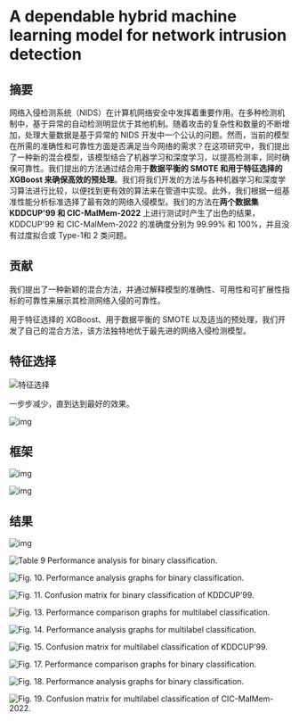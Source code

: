 # A dependable hybrid machine learning model for network intrusion detection

## 摘要

网络入侵检测系统（NIDS）在计算机网络安全中发挥着重要作用。在多种检测机制中，基于异常的自动检测明显优于其他机制。随着攻击的复杂性和数量的不断增加，处理大量数据是基于异常的 NIDS  开发中一个公认的问题。然而，当前的模型在所需的准确性和可靠性方面是否满足当今网络的需求？在这项研究中，我们提出了一种新的混合模型，该模型结合了机器学习和深度学习，以提高检测率，同时确保可靠性。我们提出的方法通过结合用于**数据平衡的 SMOTE 和用于特征选择的 XGBoost  来确保高效的预处理**。我们将我们开发的方法与各种机器学习和深度学习算法进行比较，以便找到更有效的算法来在管道中实现。此外，我们根据一组基准性能分析标准选择了最有效的网络入侵模型。我们的方法在**两个数据集 KDDCUP'99 和 CIC-MalMem-2022** 上进行测试时产生了出色的结果，KDDCUP'99 和 CIC-MalMem-2022  的准确度分别为 99.99% 和 100%，并且没有过度拟合或 Type-1和 2 类问题。



## 贡献

我们提出了一种新颖的混合方法，并通过解释模型的准确性、可用性和可扩展性指标的可靠性来展示其检测网络入侵的可靠性。

用于特征选择的 XGBoost、用于数据平衡的 SMOTE 以及适当的预处理，我们开发了自己的混合方法，该方法独特地优于最先进的网络入侵检测模型。

## 特征选择

![特征选择](https://cdn.xljsci.com/literature/128113458/page7/xxaybu.png)

一步步减少，直到达到最好的效果。

![img](https://cdn.xljsci.com/literature/128113458/page7/rks50m.png)

## 框架

![img](https://cdn.xljsci.com/literature/128113458/page8/927ohx.png)

![img](https://cdn.xljsci.com/literature/128113458/page11/sde2dh.png)

## 结果

![img](https://cdn.xljsci.com/literature/128113458/page13/42ln1a.png)

![Table 9 Performance analysis for binary classification.](https://cdn.xljsci.com/literature/128113458/page13/zvqrti.png)

![Fig. 10. Performance analysis graphs for binary classification.](https://cdn.xljsci.com/literature/128113458/page13/37q0ag.png)

![Fig. 11. Confusion matrix for binary classification of KDDCUP’99.](https://cdn.xljsci.com/literature/128113458/page14/axv4f6.png)

![Fig. 13. Performance comparison graphs for multilabel classification.](https://cdn.xljsci.com/literature/128113458/page15/9dofa1.png)

![Fig. 14. Performance analysis graphs for multilabel classification.](https://cdn.xljsci.com/literature/128113458/page16/n78ppe.png)

![Fig. 15. Confusion matrix for multilabel classification of KDDCUP’99.](https://cdn.xljsci.com/literature/128113458/page17/dzorev.png)

![Fig. 17. Performance comparison graphs for binary classification.](https://cdn.xljsci.com/literature/128113458/page18/y39xyj.png)

![Fig. 18. Performance analysis graphs for binary classification.](https://cdn.xljsci.com/literature/128113458/page19/jcinoa.png)

![Fig. 19. Confusion matrix for multilabel classification of CIC-MalMem-2022.](https://cdn.xljsci.com/literature/128113458/page20/6du7hf.png)